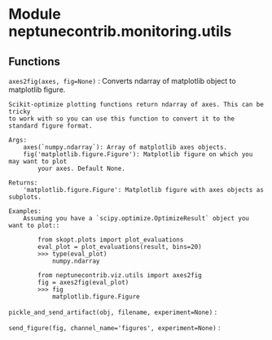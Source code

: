 Module neptunecontrib.monitoring.utils
======================================

Functions
---------

    
`axes2fig(axes, fig=None)`
:   Converts ndarray of matplotlib object to matplotlib figure.
    
    Scikit-optimize plotting functions return ndarray of axes. This can be tricky
    to work with so you can use this function to convert it to the standard figure format.
    
    Args:
        axes(`numpy.ndarray`): Array of matplotlib axes objects.
        fig('matplotlib.figure.Figure'): Matplotlib figure on which you may want to plot
            your axes. Default None.
    
    Returns:
        'matplotlib.figure.Figure': Matplotlib figure with axes objects as subplots.
    
    Examples:
        Assuming you have a `scipy.optimize.OptimizeResult` object you want to plot::
    
            from skopt.plots import plot_evaluations
            eval_plot = plot_evaluations(result, bins=20)
            >>> type(eval_plot)
                numpy.ndarray
    
            from neptunecontrib.viz.utils import axes2fig
            fig = axes2fig(eval_plot)
            >>> fig
                matplotlib.figure.Figure

    
`pickle_and_send_artifact(obj, filename, experiment=None)`
:   

    
`send_figure(fig, channel_name='figures', experiment=None)`
: